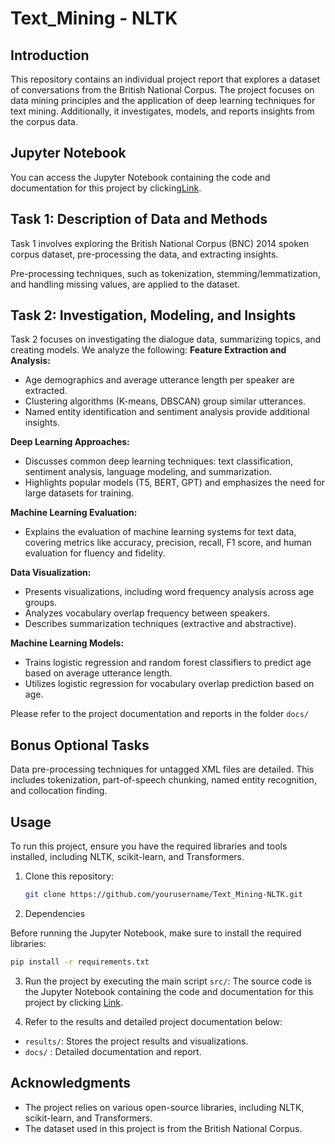 # Text_Mining - NLTK

## Introduction

This repository contains an individual project report that explores a dataset of conversations from the British National Corpus. The project focuses on data mining principles and the application of deep learning techniques for text mining. Additionally, it investigates, models, and reports insights from the corpus data.

## Jupyter Notebook

You can access the Jupyter Notebook containing the code and documentation for this project by clicking[Link]().

## Task 1: Description of Data and Methods

Task 1 involves exploring the British National Corpus (BNC) 2014 spoken corpus dataset, pre-processing the data, and extracting insights. 

Pre-processing techniques, such as tokenization, stemming/lemmatization, and handling missing values, are applied to the dataset.

## Task 2: Investigation, Modeling, and Insights

Task 2 focuses on investigating the dialogue data, summarizing topics, and creating models. We analyze the following:
**Feature Extraction and Analysis:**
- Age demographics and average utterance length per speaker are extracted.
- Clustering algorithms (K-means, DBSCAN) group similar utterances.
- Named entity identification and sentiment analysis provide additional insights.

**Deep Learning Approaches:**
- Discusses common deep learning techniques: text classification, sentiment analysis, language modeling, and summarization.
- Highlights popular models (T5, BERT, GPT) and emphasizes the need for large datasets for training.

**Machine Learning Evaluation:**
- Explains the evaluation of machine learning systems for text data, covering metrics like accuracy, precision, recall, F1 score, and human evaluation for fluency and fidelity.

**Data Visualization:**
- Presents visualizations, including word frequency analysis across age groups.
- Analyzes vocabulary overlap frequency between speakers.
- Describes summarization techniques (extractive and abstractive).

**Machine Learning Models:**
- Trains logistic regression and random forest classifiers to predict age based on average utterance length.
- Utilizes logistic regression for vocabulary overlap prediction based on age.



Please refer to the project documentation and reports in the folder `docs/`


## Bonus Optional Tasks

Data pre-processing techniques for untagged XML files are detailed. This includes tokenization, part-of-speech chunking, named entity recognition, and collocation finding.


## Usage

To run this project, ensure you have the required libraries and tools installed, including NLTK, scikit-learn, and Transformers.

1. Clone this repository:
   ```bash
   git clone https://github.com/yourusername/Text_Mining-NLTK.git
   ```
2. Dependencies

Before running the Jupyter Notebook, make sure to install the required libraries:

```bash
pip install -r requirements.txt
```

3. Run the project by executing the main script
 `src/`: The source code is the Jupyter Notebook containing the code and documentation for this project by clicking [Link]().

4. Refer to the results and detailed project documentation below:
- `results/`: Stores the project results and visualizations.
- `docs/` : Detailed documentation and report.

## Acknowledgments

- The project relies on various open-source libraries, including NLTK, scikit-learn, and Transformers.
- The dataset used in this project is from the British National Corpus.
